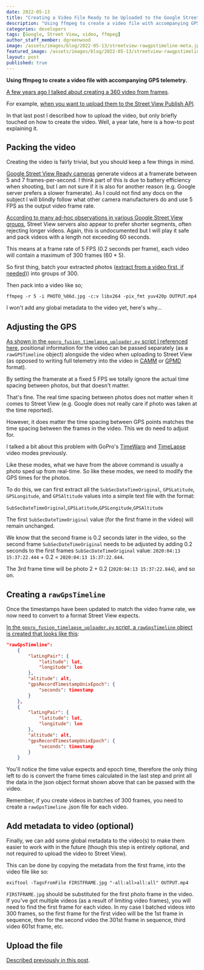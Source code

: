 ```yaml
---
date: 2022-05-13
title: "Creating a Video File Ready to be Uploaded to the Google Street View API"
description: "Using ffmpeg to create a video file with accompanying GPS telemetry."
categories: developers
tags: [Google, Street View, video, ffmpeg]
author_staff_member: dgreenwood
image: /assets/images/blog/2022-05-13/streetview-rawgpstimeline-meta.jpg
featured_image: /assets/images/blog/2022-05-13/streetview-rawgpstimeline-sm.jpg
layout: post
published: true
---
```


**Using ffmpeg to create a video file with accompanying GPS telemetry.**

[A few years ago I talked about creating a 360 video from frames](/blog/2021/turn-360-photos-into-360-video).

For example, [when you want to upload them to the Street View Publish API](/blog/2021/upload-video-street-view-publish-api).

In that last post I described how to upload the video, but only briefly touched on how to create the video. Well, a year late, here is a how-to post explaining it.

## Packing the video

Creating the video is fairly trivial, but you should keep a few things in mind.

[Google Street View Ready cameras](https://www.google.com/streetview/contacts-tools/) generate videos at a framerate between 5 and 7 frames-per-second. I think part of this is due to battery efficiency when shooting, but I am not sure if it is also for another reason (e.g. Google server prefers a slower framerate). As I could not find any docs on the subject I will blindly follow what other camera manufacturers do and use 5 FPS as the output video frame rate.

[According to many ad-hoc observations in various Google Street View groups](https://www.facebook.com/groups/366117726774216), Street View servers also appear to prefer shorter segments, often rejecting longer videos. Again, this is undocumented but I will play it safe and pack videos with a length not exceeding 60 seconds. 

This means at a frame rate of 5 FPS (0.2 seconds per frame), each video will contain a maximum of 300 frames (60 * 5).

So first thing, batch your extracted photos ([extract from a video first, if needed](/blog/2021/turn-360-video-into-timelapse-images-part-1))) into groups of 300.

Then pack into a video like so;

```shell
ffmpeg -r 5 -i PHOTO_%06d.jpg -c:v libx264 -pix_fmt yuv420p OUTPUT.mp4
```

I won't add any global metadata to the video yet, here's why...

## Adjusting the GPS

[As shown in the `gopro_fusion_timelapse_uploader.py` script I referenced here](/blog/2021/upload-video-street-view-publish-api),  positional information for the video can be passed separately (as a `rawGPSTimeline` object) alongside the video when uploading to Street View (as opposed to writing full telemetry into the video in [CAMM](https://developers.google.com/streetview/publish/camm-spec) or [GPMD](https://github.com/gopro/gpmf-parser) format).

By setting the framerate at a fixed 5 FPS we totally ignore the actual time spacing between photos, but that doesn't matter.

That's fine. The real time spacing between photos does not matter when it comes to Street View (e.g. Google does not really care if photo was taken at the time reported).

However, it does matter the time spacing between GPS points matches the time spacing between the frames in the video. This we do need to adjust for.

I talked a bit about this problem with GoPro's [TimeWarp](/blog/2022/turn-gopro-timewarp-video-into-timelapse-images) and [TimeLapse](/blog/2022/turn-gopro-timelapse-video-into-timelapse-images) video modes previously.

Like these modes, what we have from the above command is usually a photo sped up from real-time. So like these modes, we need to modify the GPS times for the photos.

To do this, we can first extract all the `SubSecDateTimeOriginal`, `GPSLatitude`, `GPSLongitude`, and `GPSAltitude` values into a simple text file with the format:

`SubSecDateTimeOriginal`,`GPSLatitude`,`GPSLongitude`,`GPSAltitude`

The first `SubSecDateTimeOriginal` value (for the first frame in the video) will remain unchanged.

We know that the second frame is 0.2 seconds later in the video, so the second frame `SubSecDateTimeOriginal` needs to be adjusted by adding 0.2 seconds to the first frames `SubSecDateTimeOriginal` value: `2020:04:13 15:37:22.444` + 0.2 = `2020:04:13 15:37:22.644`. 

The 3rd frame time will be photo 2 + 0.2 (`2020:04:13 15:37:22.844`), and so on.

## Creating a `rawGpsTimeline`

Once the timestamps have been updated to match the video frame rate, we now need to convert to a format Street View expects.

[In the `gopro_fusion_timelapse_uploader.py` script, a `rawGpsTimeline` object is created that looks like this](https://github.com/smarquardt/samples-for-svpub/blob/master/video_upload/gopro_fusion_timelapse_uploader.py#L309):


```json
"rawGpsTimeline": 
	{
		"latLngPair": {	
			"latitude": lat,
			"longitude": lon
		},
		"altitude": alt,
		"gpsRecordTimestampUnixEpoch": {
			"seconds": timestamp
		}
	},
	{
		"latLngPair": {	
			"latitude": lat,
			"longitude": lon
		},
		"altitude": alt,
		"gpsRecordTimestampUnixEpoch": {
			"seconds": timestamp
		}
	}
```

You'll notice the time value expects and epoch time, therefore the only thing left to do is convert the frame times calculated in the last step and print all the data in the json object format shown above that can be passed with the video.

Remember, if you create videos in batches of 300 frames, you need to create a `rawGpsTimeline` .json file for each video.

## Add metadata to video (optional)

Finally, we can add some global metadata to the video(s) to make them easier to work with in the future (though this step is entirely optional, and not required to upload the video to Street View).

This can be done by copying the metadata from the first frame, into the video file like so:

```shell
exiftool -TagsFromFile FIRSTFRAME.jpg "-all:all>all:all" OUTPUT.mp4
```

`FIRSTFRAME.jpg` should be substituted for the first photo frame in the video. If you've got multiple videos (as a result of limiting video frames), you will need to find the first frame for each video. In my case I batched videos into 300 frames, so the first frame for the first video will be the 1st frame in sequence, then for the second video the 301st frame in sequence, third video 601st frame, etc.

## Upload the file

[Described previously in this post](/blog/2021/upload-video-street-view-publish-api).